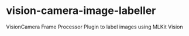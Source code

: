 # vision-camera-image-labeller
 VisionCamera Frame Processor Plugin to label images using MLKit Vision

